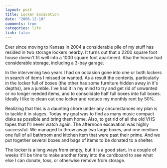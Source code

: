 ```yaml
--- 
layout: post
title: Locker Excavation
date: "2006-12-10"
comments: true
categories: life
link: false
---
```

Ever since moving to Kansas in 2004 a considerable pile of my stuff has resided in two storage lockers nearby. It turns out that a 2200 square foot house doesn't fit well into a 1000 square foot apartment. Also the house had considerable storage, including a 3-bay garage.

In the intervening two years I had on occasion gone into one or both lockers in search of items I missed or wanted. As a result the contents, particularly in the locker full of boxes (the other has some furniture hidden away in it's depths), are a jumble. I've had it in my mind to try and get rid of unwanted or no longer needed items, and to consolidate half full boxes into full boxes. Ideally I like to clean out one locker and reduce my monthly rent  by 50%.

Realizing that this is a daunting chore under any circumstances my plan is to tackle it in stages. Today my goal was to find as many music compact disks as possible and bring them home. Also, to get rid of all the old VHS tapes that I'll never watch again. The afternoon excavation was highly successful. We managed to throw away two large boxes, and one medium one full of all bathroom and kitchen item that were past their prime. And we put together several boxes and bags of items to be donated to a shelter.

The locker is a long ways from empty, but it is a good start. In a couple of weeks it'll be time to make another foray into the cardboard to see what else I can donate, toss, or otherwise remove from storage.
